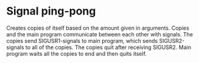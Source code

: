 # Signal ping-pong
Creates copies of itself based on the amount given in arguments. Copies and the main program communicate between each other with signals.
The copies send SIGUSR1-signals to main program, which sends SIGUSR2-signals to all of the copies. The copies quit after receiving SIGUSR2. Main program waits all the copies to end and then quits itself.